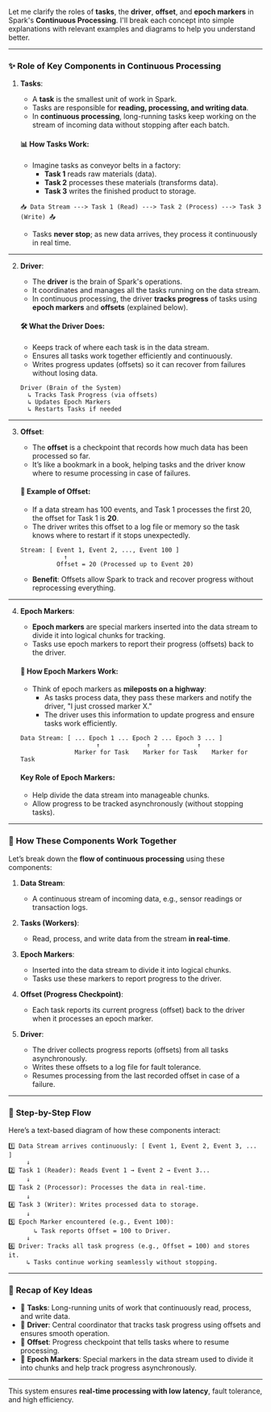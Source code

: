 Let me clarify the roles of **tasks**, the **driver**, **offset**, and **epoch markers** in Spark's **Continuous Processing**. I'll break each concept into simple explanations with relevant examples and diagrams to help you understand better.

---

### ✨ **Role of Key Components in Continuous Processing**

1. **Tasks**:  
   - A **task** is the smallest unit of work in Spark.  
   - Tasks are responsible for **reading, processing, and writing data**.  
   - In **continuous processing**, long-running tasks keep working on the stream of incoming data without stopping after each batch.

   #### 📊 How Tasks Work:
   - Imagine tasks as conveyor belts in a factory:
     - **Task 1** reads raw materials (data).
     - **Task 2** processes these materials (transforms data).
     - **Task 3** writes the finished product to storage.

   ```
   📥 Data Stream ---> Task 1 (Read) ---> Task 2 (Process) ---> Task 3 (Write) 📤
   ```

   - Tasks **never stop**; as new data arrives, they process it continuously in real time.

---

2. **Driver**:  
   - The **driver** is the brain of Spark's operations.  
   - It coordinates and manages all the tasks running on the data stream.  
   - In continuous processing, the driver **tracks progress** of tasks using **epoch markers** and **offsets** (explained below).

   #### 🛠️ What the Driver Does:
   - Keeps track of where each task is in the data stream.
   - Ensures all tasks work together efficiently and continuously.
   - Writes progress updates (offsets) so it can recover from failures without losing data.

   ```
   Driver (Brain of the System)
     ↳ Tracks Task Progress (via offsets)
     ↳ Updates Epoch Markers
     ↳ Restarts Tasks if needed
   ```

---

3. **Offset**:  
   - The **offset** is a checkpoint that records how much data has been processed so far.  
   - It’s like a bookmark in a book, helping tasks and the driver know where to resume processing in case of failures.

   #### 📑 Example of Offset:
   - If a data stream has 100 events, and Task 1 processes the first 20, the offset for Task 1 is **20**.
   - The driver writes this offset to a log file or memory so the task knows where to restart if it stops unexpectedly.

   ```
   Stream: [ Event 1, Event 2, ..., Event 100 ]
               ↑
             Offset = 20 (Processed up to Event 20)
   ```

   - **Benefit**: Offsets allow Spark to track and recover progress without reprocessing everything.

---

4. **Epoch Markers**:  
   - **Epoch markers** are special markers inserted into the data stream to divide it into logical chunks for tracking.  
   - Tasks use epoch markers to report their progress (offsets) back to the driver.

   #### 🧩 How Epoch Markers Work:
   - Think of epoch markers as **mileposts on a highway**:
     - As tasks process data, they pass these markers and notify the driver, "I just crossed marker X."
     - The driver uses this information to update progress and ensure tasks work efficiently.

   ```
   Data Stream: [ ... Epoch 1 ... Epoch 2 ... Epoch 3 ... ]
                        ↑             ↑             ↑
                  Marker for Task    Marker for Task    Marker for Task
   ```

   #### Key Role of Epoch Markers:
   - Help divide the data stream into manageable chunks.
   - Allow progress to be tracked asynchronously (without stopping tasks).

---

### 🌟 **How These Components Work Together**

Let’s break down the **flow of continuous processing** using these components:

1. **Data Stream**: 
   - A continuous stream of incoming data, e.g., sensor readings or transaction logs.

2. **Tasks (Workers)**:
   - Read, process, and write data from the stream **in real-time**.

3. **Epoch Markers**:
   - Inserted into the data stream to divide it into logical chunks.
   - Tasks use these markers to report progress to the driver.

4. **Offset (Progress Checkpoint)**:
   - Each task reports its current progress (offset) back to the driver when it processes an epoch marker.

5. **Driver**:
   - The driver collects progress reports (offsets) from all tasks asynchronously.
   - Writes these offsets to a log file for fault tolerance.
   - Resumes processing from the last recorded offset in case of a failure.

---

### 🔄 **Step-by-Step Flow**

Here’s a text-based diagram of how these components interact:

```
1️⃣ Data Stream arrives continuously: [ Event 1, Event 2, Event 3, ... ]
     ↓
2️⃣ Task 1 (Reader): Reads Event 1 → Event 2 → Event 3...
     ↓
3️⃣ Task 2 (Processor): Processes the data in real-time.
     ↓
4️⃣ Task 3 (Writer): Writes processed data to storage.
     ↓
5️⃣ Epoch Marker encountered (e.g., Event 100):
       ↳ Task reports Offset = 100 to Driver.
     ↓
6️⃣ Driver: Tracks all task progress (e.g., Offset = 100) and stores it.
     ↳ Tasks continue working seamlessly without stopping.
```

---

### 🧠 **Recap of Key Ideas**

- 🔄 **Tasks**: Long-running units of work that continuously read, process, and write data.
- 🧠 **Driver**: Central coordinator that tracks task progress using offsets and ensures smooth operation.
- 📑 **Offset**: Progress checkpoint that tells tasks where to resume processing.
- 📏 **Epoch Markers**: Special markers in the data stream used to divide it into chunks and help track progress asynchronously.

---

This system ensures **real-time processing with low latency**, fault tolerance, and high efficiency.
